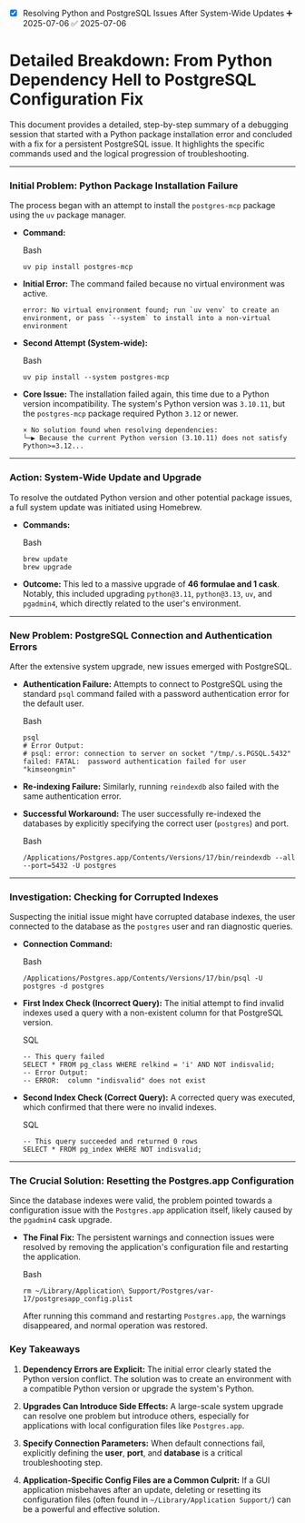 
- [x] Resolving Python and PostgreSQL Issues After System-Wide Updates ➕ 2025-07-06 ✅ 2025-07-06
# Detailed Breakdown: From Python Dependency Hell to PostgreSQL Configuration Fix

This document provides a detailed, step-by-step summary of a debugging session that started with a Python package installation error and concluded with a fix for a persistent PostgreSQL issue. It highlights the specific commands used and the logical progression of troubleshooting.

---

### Initial Problem: Python Package Installation Failure

The process began with an attempt to install the `postgres-mcp` package using the `uv` package manager.

- **Command:**
    
    Bash
    
    ```
    uv pip install postgres-mcp
    ```
    
- **Initial Error:** The command failed because no virtual environment was active.
    
    ```
    error: No virtual environment found; run `uv venv` to create an environment, or pass `--system` to install into a non-virtual environment
    ```
    
- **Second Attempt (System-wide):**
    
    Bash
    
    ```
    uv pip install --system postgres-mcp
    ```
    
- **Core Issue:** The installation failed again, this time due to a Python version incompatibility. The system's Python version was `3.10.11`, but the `postgres-mcp` package required Python `3.12` or newer.
    
    ```
    × No solution found when resolving dependencies:
    ╰─▶ Because the current Python version (3.10.11) does not satisfy Python>=3.12...
    ```
    

---

### Action: System-Wide Update and Upgrade

To resolve the outdated Python version and other potential package issues, a full system update was initiated using Homebrew.

- **Commands:**
    
    Bash
    
    ```
    brew update
    brew upgrade
    ```
    
- **Outcome:** This led to a massive upgrade of **46 formulae and 1 cask**. Notably, this included upgrading `python@3.11`, `python@3.13`, `uv`, and `pgadmin4`, which directly related to the user's environment.
    

---

### New Problem: PostgreSQL Connection and Authentication Errors

After the extensive system upgrade, new issues emerged with PostgreSQL.

- **Authentication Failure:** Attempts to connect to PostgreSQL using the standard `psql` command failed with a password authentication error for the default user.
    
    Bash
    
    ```
    psql
    # Error Output:
    # psql: error: connection to server on socket "/tmp/.s.PGSQL.5432" failed: FATAL:  password authentication failed for user "kimseongmin"
    ```
    
- **Re-indexing Failure:** Similarly, running `reindexdb` also failed with the same authentication error.
    
- **Successful Workaround:** The user successfully re-indexed the databases by explicitly specifying the correct user (`postgres`) and port.
    
    Bash
    
    ```
    /Applications/Postgres.app/Contents/Versions/17/bin/reindexdb --all --port=5432 -U postgres
    ```
    

---

### Investigation: Checking for Corrupted Indexes

Suspecting the initial issue might have corrupted database indexes, the user connected to the database as the `postgres` user and ran diagnostic queries.

- **Connection Command:**
    
    Bash
    
    ```
    /Applications/Postgres.app/Contents/Versions/17/bin/psql -U postgres -d postgres
    ```
    
- **First Index Check (Incorrect Query):** The initial attempt to find invalid indexes used a query with a non-existent column for that PostgreSQL version.
    
    SQL
    
    ```
    -- This query failed
    SELECT * FROM pg_class WHERE relkind = 'i' AND NOT indisvalid;
    -- Error Output:
    -- ERROR:  column "indisvalid" does not exist
    ```
    
- **Second Index Check (Correct Query):** A corrected query was executed, which confirmed that there were no invalid indexes.
    
    SQL
    
    ```
    -- This query succeeded and returned 0 rows
    SELECT * FROM pg_index WHERE NOT indisvalid;
    ```
    

---

### The Crucial Solution: Resetting the Postgres.app Configuration

Since the database indexes were valid, the problem pointed towards a configuration issue with the `Postgres.app` application itself, likely caused by the `pgadmin4` cask upgrade.

- **The Final Fix:** The persistent warnings and connection issues were resolved by removing the application's configuration file and restarting the application.
    
    Bash
    
    ```
    rm ~/Library/Application\ Support/Postgres/var-17/postgresapp_config.plist
    ```
    
    After running this command and restarting `Postgres.app`, the warnings disappeared, and normal operation was restored.
    

### Key Takeaways

1. **Dependency Errors are Explicit:** The initial error clearly stated the Python version conflict. The solution was to create an environment with a compatible Python version or upgrade the system's Python.
    
2. **Upgrades Can Introduce Side Effects:** A large-scale system upgrade can resolve one problem but introduce others, especially for applications with local configuration files like `Postgres.app`.
    
3. **Specify Connection Parameters:** When default connections fail, explicitly defining the **user**, **port**, and **database** is a critical troubleshooting step.
    
4. **Application-Specific Config Files are a Common Culprit:** If a GUI application misbehaves after an update, deleting or resetting its configuration files (often found in `~/Library/Application Support/`) can be a powerful and effective solution.